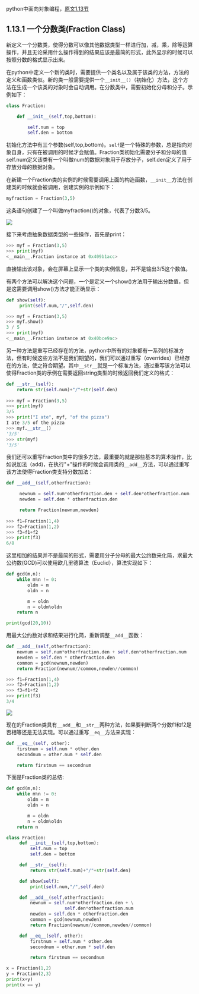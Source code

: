 python中面向对象编程，[原文1.13节](https://runestone.academy/runestone/static/pythonds/Introduction/ObjectOrientedProgramminginPythonDefiningClasses.html)

## 1.13.1 一个分数类(Fraction Class)

新定义一个分数类，使得分数可以像其他数据类型一样进行加，减，乘，除等运算操作，并且无论采用什么操作得到的结果应该是最简的形式，此外显示的时候可以按照分数的格式显示出来。

在python中定义一个新的类时，需要提供一个类名以及属于该类的方法，方法的定义和函数类似。新的类一般需要提供一个`__init__()`（初始化）方法，这个方法在生成一个该类的对象时会自动调用。在分数类中，需要初始化分母和分子。示例如下：

```python
class Fraction:

    def __init__(self,top,bottom):

        self.num = top
        self.den = bottom
```

初始化方法中有三个参数(self,top,bottom)。`self`是一个特殊的参数，总是指向对象自身，只有在被调用的时候才会赋值。Fraction类初始化需要分子和分母的值self.num定义该类有一个叫做num的数据对象用于存放分子，self.den定义了用于存放分母的数据对象。

在新建一个Fraction类的实例的时候需要调用上面的构造函数，`__init__`方法在创建类的时候就会被调用，创建实例的示例如下：

```python
myfraction = Fraction(3,5)
```

这条语句创建了一个叫做myfraction()的对象，代表了分数3/5。

![](https://runestone.academy/runestone/static/pythonds/_images/fraction1.png)

接下来考虑抽象数据类型的一些操作，首先是print：

```python
>>> myf = Fraction(3,5)
>>> print(myf)
<__main__.Fraction instance at 0x409b1acc>
```

直接输出该对象，会在屏幕上显示一个类的实例信息，并不是输出3/5这个数值。

有两个方法可以解决这个问题，一个是定义一个show()方法用于输出分数值，但是这需要调用show()方法才能正确显示：

```python
def show(self):
     print(self.num,"/",self.den)

>>> myf = Fraction(3,5)
>>> myf.show()
3 / 5
>>> print(myf)
<__main__.Fraction instance at 0x40bce9ac>
```

另一种方法是重写已经存在的方法，python中所有的对象都有一系列的标准方法，但有时候这些方法不是我们期望的，我们可以通过重写（overrides）已经存在的方法，使之符合期望。其中`__str__`就是一个标准方法，通过重写该方法可以使得Fraction类的示例在需要返回string类型的时候返回我们定义的格式：

```python
def __str__(self):
    return str(self.num)+"/"+str(self.den)
    
>>> myf = Fraction(3,5)
>>> print(myf)
3/5
>>> print("I ate", myf, "of the pizza")
I ate 3/5 of the pizza
>>> myf.__str__()
'3/5'
>>> str(myf)
'3/5'
```

我们还可以重写Fraction类中的很多方法，最重要的就是那些基本的算术操作，比如说加法（add)，在执行"+"操作的时候会调用类的`__add__`方法，可以通过重写该方法使得Fraction类支持分数加法：

```python
def __add__(self,otherfraction):

     newnum = self.num*otherfraction.den + self.den*otherfraction.num
     newden = self.den * otherfraction.den

     return Fraction(newnum,newden)
    
>>> f1=Fraction(1,4)
>>> f2=Fraction(1,2)
>>> f3=f1+f2
>>> print(f3)
6/8
```

这里相加的结果并不是最简的形式，需要用分子分母的最大公约数来化简，求最大公约数(GCD)可以使用欧几里德算法（Euclid），算法实现如下：

```python
def gcd(m,n):
    while m%n != 0:
        oldm = m
        oldn = n

        m = oldn
        n = oldm%oldn
    return n

print(gcd(20,10))
```

用最大公约数对求和结果进行化简，重新调整`__add__`函数：

```python
def __add__(self,otherfraction):
    newnum = self.num*otherfraction.den + self.den*otherfraction.num
    newden = self.den * otherfraction.den
    common = gcd(newnum,newden)
    return Fraction(newnum//common,newden//common)

>>> f1=Fraction(1,4)
>>> f2=Fraction(1,2)
>>> f3=f1+f2
>>> print(f3)
3/4
```

![](https://runestone.academy/runestone/static/pythonds/_images/fraction2.png)

现在的Fraction类具有`__add__`和`__str__`两种方法，如果要判断两个分数f1和f2是否相等还是无法实现。可以通过重写`__eq__`方法来实现：

```python
def __eq__(self, other):
    firstnum = self.num * other.den
    secondnum = other.num * self.den

    return firstnum == secondnum
```

下面是Fraction类的总结:

```python
def gcd(m,n):
    while m%n != 0:
        oldm = m
        oldn = n

        m = oldn
        n = oldm%oldn
    return n

class Fraction:
     def __init__(self,top,bottom):
         self.num = top
         self.den = bottom

     def __str__(self):
         return str(self.num)+"/"+str(self.den)

     def show(self):
         print(self.num,"/",self.den)

     def __add__(self,otherfraction):
         newnum = self.num*otherfraction.den + \
                      self.den*otherfraction.num
         newden = self.den * otherfraction.den
         common = gcd(newnum,newden)
         return Fraction(newnum//common,newden//common)

     def __eq__(self, other):
         firstnum = self.num * other.den
         secondnum = other.num * self.den

         return firstnum == secondnum

x = Fraction(1,2)
y = Fraction(2,3)
print(x+y)
print(x == y)
```





